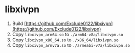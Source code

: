 # libxivpn

1. Build [https://github.com/Exclude0122/libxivpn](https://github.com/Exclude0122/libxivpn)
2. Copy `libxivpn_arm64.so` to `./arm64-v8a/libxivpn.so`
3. Copy `libxivpn_x86_64.so` to `./x86_64/libxivpn.so`
4. Copy `libxivpn_armv7a.so` to `./armeabi-v7a/libxivpn.so`